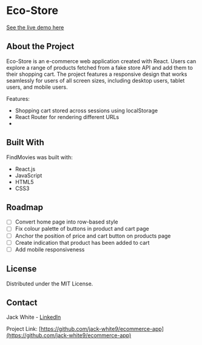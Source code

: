 # Eco-Store
[See the live demo here](https://jack-white9.github.io/ecommerce-app/)

## About the Project
Eco-Store is an e-commerce web application created with React. Users can explore a range of products fetched from a fake store API and add them to their shopping cart. The project features a responsive design that works seamlessly for users of all screen sizes, including desktop users, tablet users, and mobile users.

Features:
* Shopping cart stored across sessions using localStorage
* React Router for rendering different URLs
* 

## Built With
FindMovies was built with:
* React.js
* JavaScript
* HTML5
* CSS3

## Roadmap
- [ ] Convert home page into row-based style
- [ ] Fix colour palette of buttons in product and cart page
- [ ] Anchor the position of price and cart button on products page
- [ ] Create indication that product has been added to cart
- [ ] Add mobile responsiveness

## License

Distributed under the MIT License.

## Contact

Jack White - [LinkedIn](https://linkedin.com/in/jack-f-white)

Project Link: [https://github.com/jack-white9/ecommerce-app](https://github.com/jack-white9/ecommerce-app)